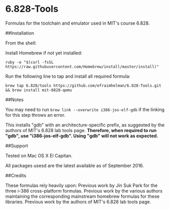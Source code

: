 # 6.828-Tools

Formulas for the toolchain and emulator used in MIT's course 6.828.

##Installation

From the shell:

Install Homebrew if not yet installed:

```ruby -e "$(curl -fsSL https://raw.githubusercontent.com/Homebrew/install/master/install)"```

Run the following line to tap and install all required formula:

```brew tap 6.828/tools https://github.com/efraimhelman/6.828-Tools.git && brew install mit-6828-qemu```

##Notes

You may need to run ```brew link --overwrite i386-jos-elf-gdb``` if the linking for this step throws an error.

This installs "gdb" with an architecture-specific prefix, as suggested by the authors of MIT's 6.828 lab tools page. __Therefore, when required to run "gdb", use "i386-jos-elf-gdb". Using "gdb" will not work as expected.__

##Support

Tested on Mac OS X El Capitan.

All packages usesd are the latest available as of September 2016.

##Credits

These formulas rely heavily upon: Previous work by Jin Suk Park for the three i-386 cross-platform formulas. Previous work by the various authors maintaining the corresponding mainstream homebrew formulas for these libraries. Previous work by the authors of MIT's 6.828 lab tools page.

